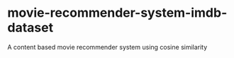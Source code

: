 # movie-recommender-system-imdb-dataset
A content based movie recommender system using cosine similarity

